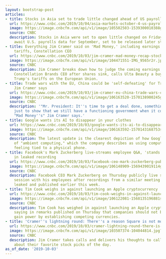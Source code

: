 ```yaml
---
layout: bootstrap-post
articles:
- title: Stocks in Asia set to trade little changed ahead of US payrolls report
  url: https://www.cnbc.com/2019/10/04/asia-markets-october-4-us-payrolls-global-economy-currencies.html
  image: https://image.cnbcfm.com/api/v1/image/105502503-1539300010388gettyimages-1042142564.jpeg?v=1570145101
  source: CNBC
  description: Stocks in Asia were set to open little changed on Friday as investors
    await U.S. payrolls data for September, set to be released later stateside.
- title: Everything Jim Cramer said on 'Mad Money,' including earnings season, EU
    tariffs, Constellation CEO
  url: https://www.cnbc.com/2019/10/03/jim-cramer-mad-money-recap-stock-picks-oct-2-2019.html
  image: https://image.cnbcfm.com/api/v1/image/104471551-IMG_9565r2r.jpg?v=1494934304
  source: CNBC
  description: Jim Cramer breaks down how to judge the coming earnings season, interviews
    Constellation Brands CEO after shares sink, calls Ulta Beauty a buy and bemoans
    Trump's tariffs on the European Union.
- title: Trade wars with the EU, China could be 'self-defeating' for Trump's presidency,
    Jim Cramer says
  url: https://www.cnbc.com/2019/10/03/jim-cramer-eu-china-trade-wars-could-be-self-defeating-for-trump.html
  image: https://image.cnbcfm.com/api/v1/image/106163520-1570138900245gettyimages-1168243587.jpeg?v=1570138937
  source: CNBC
  description: '"Mr. President: It''s time to get a deal done, something not unilateral,
    just to show that we still have a functioning government when it comes to trade,"
    "Mad Money''s" Jim Cramer says.'
- title: Google wants its AI to disappear in your clothes
  url: https://www.cnbc.com/2019/10/03/google-wants-its-ai-to-disappear-in-your-clothes.html
  image: https://image.cnbcfm.com/api/v1/image/106163592-1570143168753screenshot2019-10-03at3.26.06pm.png?v=1570143545
  source: CNBC
  description: The latest update is the clearest depiction of how Google is thinking
    of "ambient computing," which the company describes as using computing without
    feeling tied to a physical phone.
- title: Facebook's Mark Zuckerberg live-streams employee Q&A, 'stands by' comments
    in leaked recording
  url: https://www.cnbc.com/2019/10/03/facebook-ceo-mark-zuckerberg-publicly-live-streams-employee-qa.html
  image: https://image.cnbcfm.com/api/v1/image/106148909-1569439019114gettyimages-1169608921.jpeg?v=1569932565
  source: CNBC
  description: Facebook CEO Mark Zuckerberg on Thursday publicly live streamed a Q&A
    session with his employees after recordings from a similar meeting in July were
    leaked and published earlier this week.
- title: Tim Cook weighs in against launching an Apple cryptocurrency
  url: https://www.cnbc.com/2019/10/03/tim-cook-weighs-in-against-launching-an-apple-cryptocurrency.html
  image: https://image.cnbcfm.com/api/v1/image/106122081-1568135196881screen-shot-2019-09-10-at-1.03.10-pm.jpg?v=1568135207
  source: CNBC
  description: Tim Cook has weighed in against launching an Apple cryptocurrency,
    saying in remarks published on Thursday that companies should not be trying to
    gain power by establishing competing currencies.
- title: 'Cramer''s lightning round: There''s a reason Square is not moving higher'
  url: https://www.cnbc.com/2019/10/03/cramer-lightning-round-there-is-a-reason-square-is-not-moving-higher.html
  image: https://image.cnbcfm.com/api/v1/image/103507374-104044814.jpg?v=1477478158
  source: CNBC
  description: Jim Cramer takes calls and delivers his thoughts to callers' questions
    about their favorite stock picks of the day.
as_of_date: '2019-10-03'
---
```


